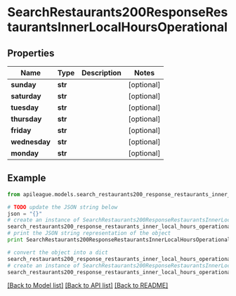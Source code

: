# SearchRestaurants200ResponseRestaurantsInnerLocalHoursOperational


## Properties

Name | Type | Description | Notes
------------ | ------------- | ------------- | -------------
**sunday** | **str** |  | [optional] 
**saturday** | **str** |  | [optional] 
**tuesday** | **str** |  | [optional] 
**thursday** | **str** |  | [optional] 
**friday** | **str** |  | [optional] 
**wednesday** | **str** |  | [optional] 
**monday** | **str** |  | [optional] 

## Example

```python
from apileague.models.search_restaurants200_response_restaurants_inner_local_hours_operational import SearchRestaurants200ResponseRestaurantsInnerLocalHoursOperational

# TODO update the JSON string below
json = "{}"
# create an instance of SearchRestaurants200ResponseRestaurantsInnerLocalHoursOperational from a JSON string
search_restaurants200_response_restaurants_inner_local_hours_operational_instance = SearchRestaurants200ResponseRestaurantsInnerLocalHoursOperational.from_json(json)
# print the JSON string representation of the object
print SearchRestaurants200ResponseRestaurantsInnerLocalHoursOperational.to_json()

# convert the object into a dict
search_restaurants200_response_restaurants_inner_local_hours_operational_dict = search_restaurants200_response_restaurants_inner_local_hours_operational_instance.to_dict()
# create an instance of SearchRestaurants200ResponseRestaurantsInnerLocalHoursOperational from a dict
search_restaurants200_response_restaurants_inner_local_hours_operational_form_dict = search_restaurants200_response_restaurants_inner_local_hours_operational.from_dict(search_restaurants200_response_restaurants_inner_local_hours_operational_dict)
```
[[Back to Model list]](../README.md#documentation-for-models) [[Back to API list]](../README.md#documentation-for-api-endpoints) [[Back to README]](../README.md)


